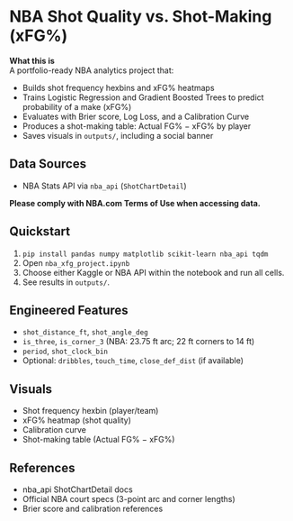 
# NBA Shot Quality vs. Shot-Making (xFG%)

**What this is**  
A portfolio-ready NBA analytics project that:
- Builds shot frequency hexbins and xFG% heatmaps
- Trains Logistic Regression and Gradient Boosted Trees to predict probability of a make (xFG%)
- Evaluates with Brier score, Log Loss, and a Calibration Curve
- Produces a shot-making table: Actual FG% − xFG% by player
- Saves visuals in `outputs/`, including a social banner

## Data Sources
- NBA Stats API via `nba_api` (`ShotChartDetail`)

**Please comply with NBA.com Terms of Use when accessing data.**

## Quickstart
1. `pip install pandas numpy matplotlib scikit-learn nba_api tqdm`
2. Open `nba_xfg_project.ipynb`
3. Choose either Kaggle or NBA API within the notebook and run all cells.
4. See results in `outputs/`.

## Engineered Features
- `shot_distance_ft`, `shot_angle_deg`
- `is_three`, `is_corner_3` (NBA: 23.75 ft arc; 22 ft corners to 14 ft)
- `period`, `shot_clock_bin`
- Optional: `dribbles`, `touch_time`, `close_def_dist` (if available)

## Visuals
- Shot frequency hexbin (player/team)
- xFG% heatmap (shot quality)
- Calibration curve
- Shot-making table (Actual FG% − xFG%)

## References
- nba_api ShotChartDetail docs
- Official NBA court specs (3-point arc and corner lengths)
- Brier score and calibration references
